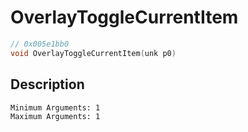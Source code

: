 # OverlayToggleCurrentItem
```c
// 0x005e1bb0
void OverlayToggleCurrentItem(unk p0)
```
## Description
```
Minimum Arguments: 1
Maximum Arguments: 1
```
